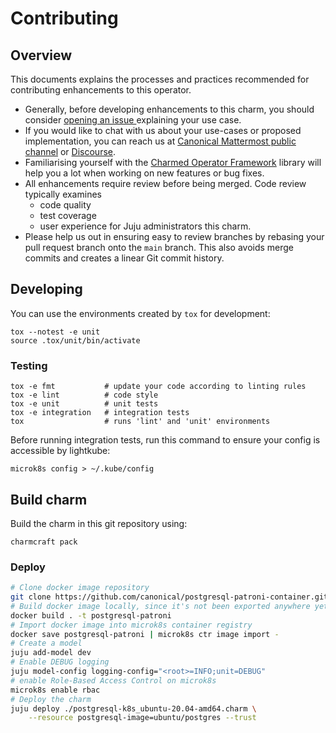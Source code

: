 # Contributing

## Overview

This documents explains the processes and practices recommended for contributing enhancements to
this operator.

- Generally, before developing enhancements to this charm, you should consider [opening an issue
  ](https://github.com/canonical/postgresql-k8s-operator/issues) explaining your use case.
- If you would like to chat with us about your use-cases or proposed implementation, you can reach
  us at [Canonical Mattermost public channel](https://chat.charmhub.io/charmhub/channels/charm-dev)
  or [Discourse](https://discourse.charmhub.io/).
- Familiarising yourself with the [Charmed Operator Framework](https://juju.is/docs/sdk) library
  will help you a lot when working on new features or bug fixes.
- All enhancements require review before being merged. Code review typically examines
  - code quality
  - test coverage
  - user experience for Juju administrators this charm.
- Please help us out in ensuring easy to review branches by rebasing your pull request branch onto
  the `main` branch. This also avoids merge commits and creates a linear Git commit history.

## Developing

You can use the environments created by `tox` for development:

```shell
tox --notest -e unit
source .tox/unit/bin/activate
```

### Testing

```shell
tox -e fmt           # update your code according to linting rules
tox -e lint          # code style
tox -e unit          # unit tests
tox -e integration   # integration tests
tox                  # runs 'lint' and 'unit' environments
```

Before running integration tests, run this command to ensure your config is accessible by lightkube:

```shell
microk8s config > ~/.kube/config
```

## Build charm

Build the charm in this git repository using:

```shell
charmcraft pack
```

### Deploy

```bash
# Clone docker image repository
git clone https://github.com/canonical/postgresql-patroni-container.git
# Build docker image locally, since it's not been exported anywhere yet.
docker build . -t postgresql-patroni
# Import docker image into microk8s container registry
docker save postgresql-patroni | microk8s ctr image import -
# Create a model
juju add-model dev
# Enable DEBUG logging
juju model-config logging-config="<root>=INFO;unit=DEBUG"
# enable Role-Based Access Control on microk8s
microk8s enable rbac
# Deploy the charm
juju deploy ./postgresql-k8s_ubuntu-20.04-amd64.charm \
    --resource postgresql-image=ubuntu/postgres --trust
```